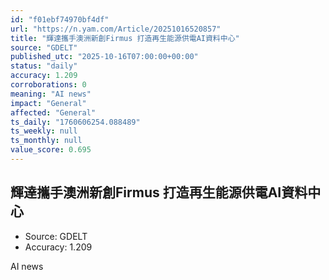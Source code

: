```yaml
---
id: "f01ebf74970bf4df"
url: "https://n.yam.com/Article/20251016520857"
title: "輝達攜手澳洲新創Firmus 打造再生能源供電AI資料中心"
source: "GDELT"
published_utc: "2025-10-16T07:00:00+00:00"
status: "daily"
accuracy: 1.209
corroborations: 0
meaning: "AI news"
impact: "General"
affected: "General"
ts_daily: "1760606254.088489"
ts_weekly: null
ts_monthly: null
value_score: 0.695
---
```

## 輝達攜手澳洲新創Firmus 打造再生能源供電AI資料中心

- Source: GDELT
- Accuracy: 1.209

AI news
